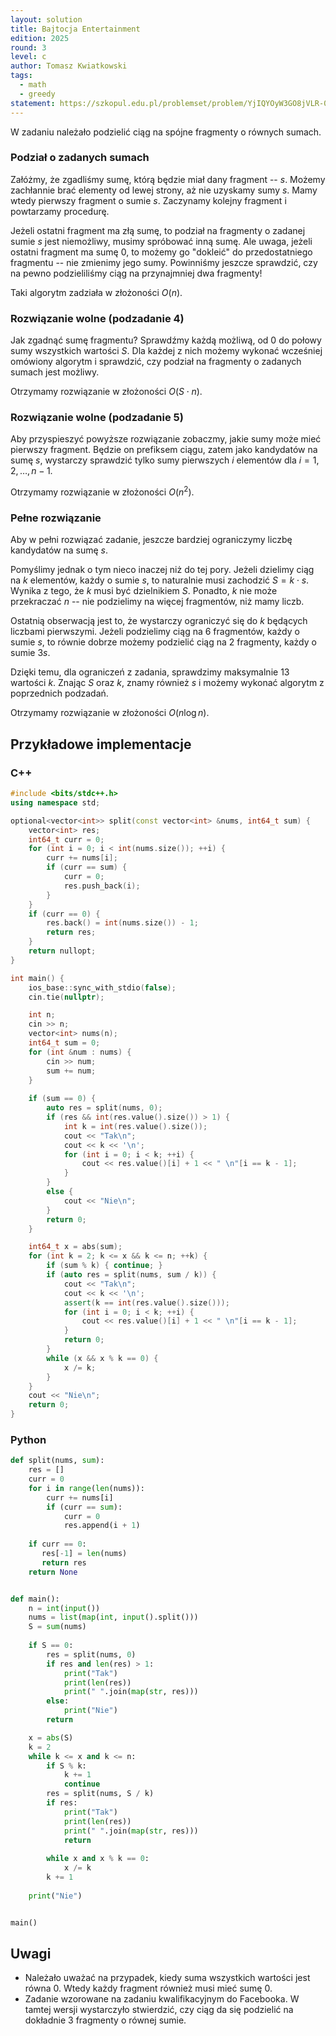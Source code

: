 ```yaml
---
layout: solution
title: Bajtocja Entertainment
edition: 2025
round: 3
level: c
author: Tomasz Kwiatkowski
tags:
  - math
  - greedy
statement: https://szkopul.edu.pl/problemset/problem/YjIQYOyW3GO8jVLR-0RNAnrO/site/
---
```


W zadaniu należało podzielić ciąg na spójne fragmenty o równych sumach.

### Podział o zadanych sumach

Załóżmy, że zgadliśmy sumę, którą będzie miał dany fragment -- $s$. Możemy zachłannie brać elementy od lewej strony, aż nie uzyskamy sumy $s$. Mamy wtedy pierwszy fragment o sumie $s$. Zaczynamy kolejny fragment i powtarzamy procedurę.

Jeżeli ostatni fragment ma złą sumę, to podział na fragmenty o zadanej sumie $s$ jest niemożliwy, musimy spróbować inną sumę. Ale uwaga, jeżeli ostatni fragment ma sumę $0$, to możemy go "dokleić" do przedostatniego fragmentu -- nie zmienimy jego sumy. Powinniśmy jeszcze sprawdzić, czy na pewno podzieliliśmy ciąg na przynajmniej dwa fragmenty!

Taki algorytm zadziała w złożoności $O(n)$.

### Rozwiązanie wolne (podzadanie 4)

Jak zgadnąć sumę fragmentu? Sprawdźmy każdą możliwą, od $0$ do połowy sumy wszystkich wartości $S$.
Dla każdej z nich możemy wykonać wcześniej omówiony algorytm i sprawdzić, czy podział na fragmenty o zadanych sumach jest możliwy.

Otrzymamy rozwiązanie w złożoności $O(S \cdot n)$.

### Rozwiązanie wolne (podzadanie 5)

Aby przyspieszyć powyższe rozwiązanie zobaczmy, jakie sumy może mieć pierwszy fragment. Będzie on prefiksem ciągu, zatem jako kandydatów na sumę $s$, wystarczy sprawdzić tylko sumy pierwszych $i$ elementów dla $i = 1, 2, \ldots, n - 1$.

Otrzymamy rozwiązanie w złożoności $O(n^2)$.

### Pełne rozwiązanie

Aby w pełni rozwiązać zadanie, jeszcze bardziej ograniczymy liczbę kandydatów na sumę $s$.

Pomyślimy jednak o tym nieco inaczej niż do tej pory. Jeżeli dzielimy ciąg na $k$ elementów, każdy o sumie $s$, to naturalnie musi zachodzić $S = k \cdot s$. Wynika z tego, że $k$ musi być dzielnikiem $S$. Ponadto, $k$ nie może przekraczać $n$ -- nie podzielimy na więcej fragmentów, niż mamy liczb.

Ostatnią obserwacją jest to, że wystarczy ograniczyć się do $k$ będących liczbami pierwszymi. Jeżeli podzielimy ciąg na $6$ fragmentów, każdy o sumie $s$, to równie dobrze możemy podzielić ciąg na $2$ fragmenty, każdy o sumie $3s$.

Dzięki temu, dla ograniczeń z zadania, sprawdzimy maksymalnie $13$ wartości $k$. Znając $S$ oraz $k$, znamy również $s$ i możemy wykonać algorytm z poprzednich podzadań.

Otrzymamy rozwiązanie w złożoności $O(n \log n)$.

## Przykładowe implementacje

### C++

```cpp
#include <bits/stdc++.h>
using namespace std;

optional<vector<int>> split(const vector<int> &nums, int64_t sum) {
    vector<int> res;
    int64_t curr = 0;
    for (int i = 0; i < int(nums.size()); ++i) {
        curr += nums[i];
        if (curr == sum) {
            curr = 0;
            res.push_back(i);
        }
    }
    if (curr == 0) {
        res.back() = int(nums.size()) - 1;
        return res;
    }
    return nullopt;
}

int main() {
    ios_base::sync_with_stdio(false);
    cin.tie(nullptr);

    int n;
    cin >> n;
    vector<int> nums(n);
    int64_t sum = 0;
    for (int &num : nums) {
        cin >> num;
        sum += num;
    }
    
    if (sum == 0) {
        auto res = split(nums, 0);
        if (res && int(res.value().size()) > 1) {
            int k = int(res.value().size());
            cout << "Tak\n";
            cout << k << '\n';
            for (int i = 0; i < k; ++i) {
                cout << res.value()[i] + 1 << " \n"[i == k - 1];
            }
        }
        else {
            cout << "Nie\n";
        }
        return 0;
    }

    int64_t x = abs(sum);
    for (int k = 2; k <= x && k <= n; ++k) {
        if (sum % k) { continue; }
        if (auto res = split(nums, sum / k)) {
            cout << "Tak\n";
            cout << k << '\n';
            assert(k == int(res.value().size()));
            for (int i = 0; i < k; ++i) {
                cout << res.value()[i] + 1 << " \n"[i == k - 1];
            }
            return 0;
        }
        while (x && x % k == 0) {
            x /= k;
        }
    }
    cout << "Nie\n";
    return 0;
}
```

### Python

```py
def split(nums, sum):
    res = []
    curr = 0
    for i in range(len(nums)):
        curr += nums[i]
        if (curr == sum):
            curr = 0
            res.append(i + 1)
    
    if curr == 0:
       res[-1] = len(nums)
       return res
    return None


def main():
    n = int(input())
    nums = list(map(int, input().split()))
    S = sum(nums)
    
    if S == 0:
        res = split(nums, 0)
        if res and len(res) > 1:
            print("Tak")
            print(len(res))
            print(" ".join(map(str, res)))
        else:
            print("Nie")
        return

    x = abs(S)
    k = 2
    while k <= x and k <= n:
        if S % k:
            k += 1
            continue
        res = split(nums, S / k)
        if res:
            print("Tak")
            print(len(res))
            print(" ".join(map(str, res)))
            return
        
        while x and x % k == 0:
            x /= k
        k += 1
    
    print("Nie")


main()
```

## Uwagi

- Należało uważać na przypadek, kiedy suma wszystkich wartości jest równa $0$. Wtedy każdy fragment również musi mieć sumę $0$.
- Zadanie wzorowane na zadaniu kwalifikacyjnym do Facebooka. W tamtej wersji wystarczyło stwierdzić, czy ciąg da się podzielić na dokładnie $3$ fragmenty o równej sumie. 

